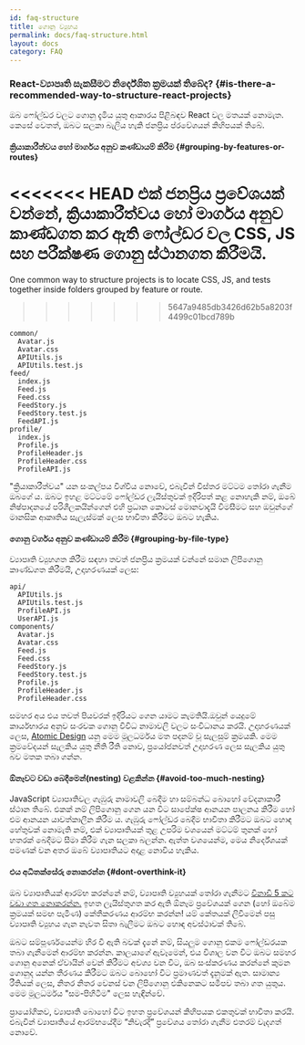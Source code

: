 ```yaml
---
id: faq-structure
title: ගොනු ව්‍යුහය
permalink: docs/faq-structure.html
layout: docs
category: FAQ
---
```


### React-ව්‍යාපෘති සැකසීමට නිර්දේශිත ක්‍රමයක් තිබේද? {#is-there-a-recommended-way-to-structure-react-projects}

ඔබ ෆෝල්ඩර වලට ගොනු දැමිය යුතු ආකාරය පිළිබඳව React වල මතයක් නොමැත. කෙසේ වෙතත්, ඔබට සලකා බැලිය හැකි ජනප්‍රිය ප්රවේශයන් කිහිපයක් තිබේ.

#### ක්‍රියාකාරීත්වය හෝ මාර්ගය අනුව කණ්ඩායම් කිරීම {#grouping-by-features-or-routes}

<<<<<<< HEAD
එක් ජනප්‍රිය ප්‍රවේශයක් වන්නේ, ක්‍රියාකාරීත්වය හෝ මාර්ගය අනුව කාණ්ඩගත කර ඇති ෆෝල්ඩර වල CSS, JS සහ පරීක්ෂණ ගොනු ස්ථානගත කිරීමයි.
=======
One common way to structure projects is to locate CSS, JS, and tests together inside folders grouped by feature or route.
>>>>>>> 5647a9485db3426d62b5a8203f4499c01bcd789b

```
common/
  Avatar.js
  Avatar.css
  APIUtils.js
  APIUtils.test.js
feed/
  index.js
  Feed.js
  Feed.css
  FeedStory.js
  FeedStory.test.js
  FeedAPI.js
profile/
  index.js
  Profile.js
  ProfileHeader.js
  ProfileHeader.css
  ProfileAPI.js
```

"ක්‍රියාකාරීත්වය" යන සංකල්පය විශ්වීය නොවේ, එබැවින් විස්තර මට්ටම තෝරා ගැනීම ඔබගේ ය. ඔබට ඉහළ මට්ටමේ ෆෝල්ඩර ලැයිස්තුවක් ඉදිරිපත් කළ නොහැකි නම්, ඔබේ නිෂ්පාදනයේ පරිශීලකයින්ගෙන් එහි ප්‍රධාන කොටස් මොනවාදැයි විමසීමට සහ ඔවුන්ගේ මානසික ආකෘතිය සැලැස්මක් ලෙස භාවිතා කිරීමට ඔබට හැකිය.

#### ගොනු වර්ගය අනුව කණ්ඩායම් කිරීම {#grouping-by-file-type}

ව්‍යාපෘති ව්‍යුහගත කිරීම සඳහා තවත් ජනප්‍රිය ක්‍රමයක් වන්නේ සමාන ලිපිගොනු කාණ්ඩගත කිරීමයි, උදාහරණයක් ලෙස:

```
api/
  APIUtils.js
  APIUtils.test.js
  ProfileAPI.js
  UserAPI.js
components/
  Avatar.js
  Avatar.css
  Feed.js
  Feed.css
  FeedStory.js
  FeedStory.test.js
  Profile.js
  ProfileHeader.js
  ProfileHeader.css
```

සමහර අය එය තවත් පියවරක් ඉදිරියට ගෙන යාමට කැමතියි.ඔවුන් යෙදුමේ කාර්යභාරය අනුව සංරචක ගොනු විවිධ නාමාවලි වලට සංවිධානය කරයි. උදාහරණයක් ලෙස, [Atomic Design](http://bradfrost.com/blog/post/atomic-web-design/) යනු මෙම මූලධර්මය මත පදනම් වූ සැලසුම් ක්‍රමයකි. මෙම ක්‍රමවේදයන් සැලකිය යුතු නීති රීති නොව, ප්‍රයෝජනවත් උදාහරණ ලෙස සැලකිය යුතු බව මතක තබා ගන්න.

#### ඕනෑවට වඩා බෙදීමෙන්(nesting) වළකින්න {#avoid-too-much-nesting}

JavaScript ව්‍යාපෘතිවල ගැඹුරු නාමාවලි බෙදීම හා සම්බන්ධ බොහෝ වේදනාකාරී ස්ථාන තිබේ. එකක් නම් ලිපිගොනු ගෙන යන විට සාපේක්ෂ ආනයන පාලනය කිරීම හෝ එම ආනයන යාවත්කාලීන කිරීම ය. ගැඹුරු ෆෝල්ඩර බෙදීම භාවිතා කිරීමට ඔබට හොඳ හේතුවක් නොමැති නම්, එක් ව්‍යාපෘතියක් තුළ උපරිම වශයෙන් මට්ටම් තුනක් හෝ හතරක් බෙදීමට සීමා කිරීම ගැන සලකා බලන්න. ඇත්ත වශයෙන්ම, මෙය නිර්දේශයක් පමණක් වන අතර ඔබේ ව්‍යාපෘතියට අදාළ නොවිය හැකිය.

#### එය අධිතක්සේරු නොකරන්න {#dont-overthink-it}

ඔබ ව්‍යාපෘතියක් ආරම්භ කරන්නේ නම්, ව්‍යාපෘති ව්‍යුහයක් තෝරා ගැනීමට [විනාඩි 5 කට වඩා ගත නොකරන්න.](https://en.wikipedia.org/wiki/Analysis_paralysis) ඉහත ලැයිස්තුගත කර ඇති ඕනෑම ප්‍රවේශයක් ගෙන (හෝ ඔබේම ක්‍රමයක් සමඟ පැමිණ) කේතීකරණය ආරම්භ කරන්න! යම් කේතයක් ලිවීමෙන් පසු ව්‍යාපෘති ව්‍යුහය ගැන නැවත සිතා බැලීමට ඔබට හොඳ අවස්ථාවක් තිබේ.

ඔබට සම්පූර්ණයෙන්ම හිර වී ඇති බවක් දැනේ නම්, සියලුම ගොනු එකම ෆෝල්ඩරයක තබා ගැනීමෙන් ආරම්භ කරන්න. කාලයාගේ ඇවෑමෙන්, එය විශාල වන විට ඔබට සමහර ගොනු අනෙක් ඒවායින් වෙන් කිරීමට අවශ්‍ය වන විට, ඔබ සංස්කරණය කරන්නේ කුමන ගොනුද යන්න තීරණය කිරීමට ඔබට බොහෝ විට ප්‍රමාණවත් දැනුමක් ඇත. සාමාන්‍ය රීතියක් ලෙස, නිතර නිතර වෙනස් වන ලිපිගොනු එකිනෙකට සමීපව තබා ගත යුතුය. මෙම මූලධර්මය "සම-පිහිටීම" ලෙස හැඳින්වේ.

ප්‍රායෝගිකව, ව්‍යාපෘති බොහෝ විට ඉහත ප්‍රවේශයන් කිහිපයක එකතුවක් භාවිතා කරයි. එබැවින් ව්‍යාපෘතියේ ආරම්භයේදීම “නිවැරදි” ප්‍රවේශය තෝරා ගැනීම එතරම් වැදගත් නොවේ.

